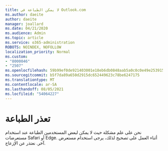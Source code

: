 ```yaml
---
title: لا يمكن الطباعة في Outlook.com
ms.author: daeite
author: daeite
manager: joallard
ms.date: 04/21/2020
ms.audience: Admin
ms.topic: article
ms.service: o365-administration
ROBOTS: NOINDEX, NOFOLLOW
localization_priority: Normal
ms.custom:
- "8000046"
- "2507"
ms.openlocfilehash: 59b99ef0de921403001e18eb6db0848aab5a0c0c0e49e253915e0bee806dc24b
ms.sourcegitcommit: b5f7da89a650d2915dc652449623c78be6247175
ms.translationtype: MT
ms.contentlocale: ar-SA
ms.lasthandoff: 08/05/2021
ms.locfileid: "54064227"
---
```

# <a name="unable-to-print"></a>تعذر الطباعة

نحن على علم مشكلة حيث لا يمكن لبعض المستخدمين الطباعة عند استخدام مستعرضات Safari أو Edge. أثناء العمل على تصحيح لذلك، يرجى استخدام مستعرض آخر. نعتذر عن الإزعاج.